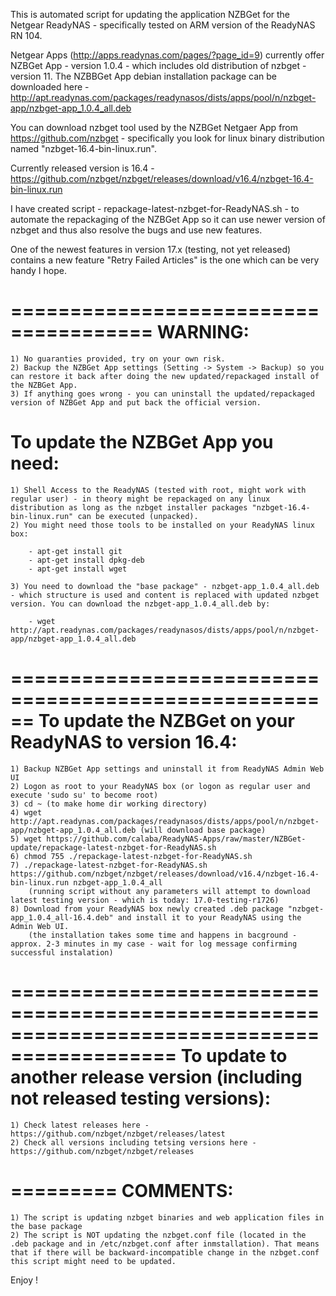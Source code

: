 This is automated script for updating the application NZBGet for the Netgear ReadyNAS - specifically tested on ARM version of the ReadyNAS RN 104.

Netgear Apps (http://apps.readynas.com/pages/?page_id=9) currently offer NZBGet App - version 1.0.4 - which includes old distribution of nzbget - version 11. 
The NZBBGet App debian installation package can be downloaded here - http://apt.readynas.com/packages/readynasos/dists/apps/pool/n/nzbget-app/nzbget-app_1.0.4_all.deb 

You can download nzbget tool used by the NZBGet Netgaer App from https://github.com/nzbget - specifically you look for linux binary distribution named "nzbget-16.4-bin-linux.run".

Currently released version is 16.4 - https://github.com/nzbget/nzbget/releases/download/v16.4/nzbget-16.4-bin-linux.run

I have created script - repackage-latest-nzbget-for-ReadyNAS.sh - to automate the repackaging of the NZBGet App so it can use newer version of nzbget and thus also resolve the bugs and use new features.

One of the newest features in version 17.x (testing, not yet released) contains a new feature "Retry Failed Articles" is the one which can be very handy I hope.

======================================
WARNING: 
======================================

	1) No guaranties provided, try on your own risk.
	2) Backup the NZBGet App settings (Setting -> System -> Backup) so you can restore it back after doing the new updated/repackaged install of the NZBGet App.
	3) If anything goes wrong - you can uninstall the updated/repackaged version of NZBGet App and put back the official version.

To update the NZBGet App you need:
==================================

	1) Shell Access to the ReadyNAS (tested with root, might work with regular user) - in theory might be repackaged on any linux distribution as long as the nzbget installer packages "nzbget-16.4-bin-linux.run" can be executed (unpacked).
	2) You might need those tools to be installed on your ReadyNAS linux box:
	
		- apt-get install git
		- apt-get install dpkg-deb
		- apt-get install wget
		
	3) You need to download the "base package" - nzbget-app_1.0.4_all.deb - which structure is used and content is replaced with updated nzbget version. You can download the nzbget-app_1.0.4_all.deb by:
		
		- wget http://apt.readynas.com/packages/readynasos/dists/apps/pool/n/nzbget-app/nzbget-app_1.0.4_all.deb

		
======================================================
To update the NZBGet on your ReadyNAS to version 16.4:
======================================================

	1) Backup NZBGet App settings and uninstall it from ReadyNAS Admin Web UI 
	2) Logon as root to your ReadyNAS box (or logon as regular user and execute 'sudo su' to become root)
	3) cd ~ (to make home dir working directory)
	4) wget http://apt.readynas.com/packages/readynasos/dists/apps/pool/n/nzbget-app/nzbget-app_1.0.4_all.deb (will download base package)
	5) wget https://github.com/calaba/ReadyNAS-Apps/raw/master/NZBGet-update/repackage-latest-nzbget-for-ReadyNAS.sh
	6) chmod 755 ./repackage-latest-nzbget-for-ReadyNAS.sh
	7) ./repackage-latest-nzbget-for-ReadyNAS.sh https://github.com/nzbget/nzbget/releases/download/v16.4/nzbget-16.4-bin-linux.run nzbget-app_1.0.4_all
		(running script without any parameters will attempt to download latest testing version - which is today: 17.0-testing-r1726)
	8) Download from your ReadyNAS box newly created .deb package "nzbget-app_1.0.4_all-16.4.deb" and install it to your ReadyNAS using the Admin Web UI.
		(the installation takes some time and happens in bacground - approx. 2-3 minutes in my case - wait for log message confirming successful instalation)

============================================================================================
To update to another release version (including not released testing versions):
============================================================================================
	
	1) Check latest releases here - https://github.com/nzbget/nzbget/releases/latest
	2) Check all versions including tetsing versions here - https://github.com/nzbget/nzbget/releases

=========
COMMENTS:
=========

	1) The script is updating nzbget binaries and web application files in the base package
	2) The script is NOT updating the nzbget.conf file (located in the .deb package and in /etc/nzbget.conf after inmstallation). That means that if there will be backward-incompatible change in the nzbget.conf this script might need to be updated.

Enjoy !
